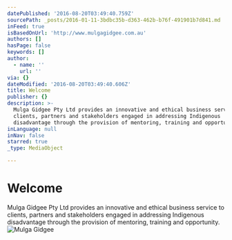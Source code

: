 ```yaml
---
datePublished: '2016-08-20T03:49:40.759Z'
sourcePath: _posts/2016-01-11-3bdbc35b-d363-462b-b76f-491901b7d841.md
inFeed: true
isBasedOnUrl: 'http://www.mulgagidgee.com.au'
authors: []
hasPage: false
keywords: []
author:
  - name: ''
    url: ''
via: {}
dateModified: '2016-08-20T03:49:40.606Z'
title: Welcome
publisher: {}
description: >-
  Mulga Gidgee Pty Ltd provides an innovative and ethical business service to
  clients, partners and stakeholders engaged in addressing Indigenous
  disadvantage through the provision of mentoring, training and opportunity.
inLanguage: null
inNav: false
starred: true
_type: MediaObject

---
```

# Welcome

Mulga Gidgee Pty Ltd provides an innovative and ethical business service to clients, partners and stakeholders engaged in addressing Indigenous disadvantage through the provision of mentoring, training and opportunity.
![Mulga Gidgee](https://s3-us-west-2.amazonaws.com/the-grid-img/p/632d12138d6f9fd326dae3075b377cfd76fcf2f2.jpg)